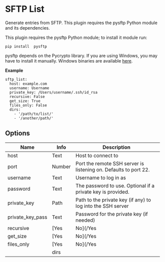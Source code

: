 # SFTP List
Generate entries from SFTP. This plugin requires the pysftp Python module and its dependencies.

This plugin requires the pysftp Python module; to install it module run:

```
pip install  pysftp
```

pysftp depends on the Pycrypto library. If you are using Windows, you may have to install it manually. Windows binaries are available [here](http://www.voidspace.org.uk/python/modules.shtml#pycrypto).

**Example**

```
sftp_list:
  host: example.com
  username: Username
  private_key: /Users/username/.ssh/id_rsa
  recursive: False
  get_size: True
  files_only: False
  dirs: 
    - '/path/to/list/'
    - '/another/path/'
```

## Options

| **Name** | **Info** | **Description** |
| --- | --- | --- |
|  host  |  Text  |  Host to connect to  |
|  port  |  Number |  Port the remote SSH server is listening on. Defaults to port 22.  |
|  username  |  Text  |  Username to log in as  |
|  password  |  Text  |  The password to use. Optional if a private key is provided.  |
|  private_key  |  Path  |  Path to the private key (if any) to log into the SSH server  |
|  private_key_pass  |  Text  |  Password for the private key (if needed)  |
|  recursive  |  [Yes|No](/Yes|No)  |  Indicates whether the listing should be recursive  |
|  get_size  |  [Yes|No](/Yes|No)  |  Indicates whether to calculate the size of the remote file/directory. WARNING: This can be very slow when computing the size of directories!  |
|  files_only  |  [Yes|No](/Yes|No)  |  Indicates whether to omit directories from the results.  |
|| dirs || Text || List of directories to download ||